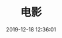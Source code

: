 ---
title: 电影
date: 2019-12-18 12:36:01
top_img: https://42f2671d685f51e10fc6-b9fcecea3e50b3b59bdc28dead054ebc.ssl.cf5.rackcdn.com/illustrations/movie_night_93wl.svg
---